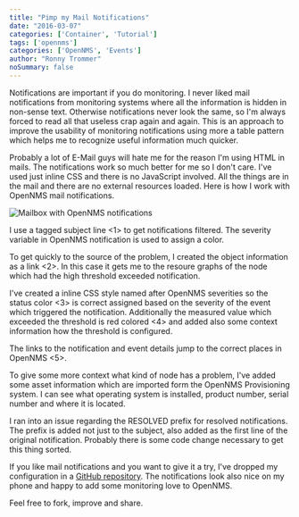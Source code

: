 ```yaml
---
title: "Pimp my Mail Notifications"
date: "2016-03-07"
categories: ['Container', 'Tutorial']
tags: ['opennms']
categories: ['OpenNMS', 'Events']
author: "Ronny Trommer"
noSummary: false
---
```


Notifications are important if you do monitoring.
I never liked mail notifications from monitoring systems where all the information is hidden in non-sense text.
Otherwise notifications never look the same, so I'm always forced to read all that useless crap again and again.
This is an approach to improve the usability of monitoring notifications using more a table pattern which helps me to recognize useful information much quicker.

Probably a lot of E-Mail guys will hate me for the reason I'm using HTML in mails.
The notifications work so much better for me so I don't care.
I've used just inline CSS and there is no JavaScript involved.
All the things are in the mail and there are no external resources loaded.
Here is how I work with OpenNMS mail notifications.

![Mailbox with OpenNMS notifications](/images/pimp-mail-notification.png)

I use a tagged subject line <1> to get notifications filtered.
The severity variable in OpenNMS notification is used to assign a color.

To get quickly to the source of the problem, I created the object information as a link <2>.
In this case it gets me to the resoure graphs of the node which had the high threshold exceeded notification.

I've created a inline CSS style named after OpenNMS severities so the status color <3> is correct assigned based on the severity of the event which triggered the notification.
Additionally the measured value which exceeded the threshold is red colored <4> and added also some context information how the threshold is configured.

The links to the notification and event details jump to the correct places in OpenNMS <5>.

To give some more context what kind of node has a problem, I've added some asset information which are imported form the OpenNMS Provisioning system.
I can see what operating system is installed, product number, serial number and where it is located.

I ran into an issue regarding the RESOLVED prefix for resolved notifications.
The prefix is added not just to the subject, also added as the first line of the original notification.
Probably there is some code change necessary to get this thing sorted.

If you like mail notifications and you want to give it a try, I've dropped my configuration in a <a href="https://github.com/opennms-forge/opennms-notification-templates" target="_BLANK">GitHub repository</a>.
The notifications look also nice on my phone and happy to add some monitoring love to OpenNMS.

Feel free to fork, improve and share.
